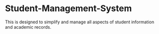 # Student-Management-System
This is designed to simplify and manage all aspects of student information and academic records.
